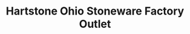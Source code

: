 ---
title: "Hartstone Ohio Stoneware Factory Outlet"
url: /zanesville/hartstone-ohio-stoneware-factory-outlet/
shop: pottery
---